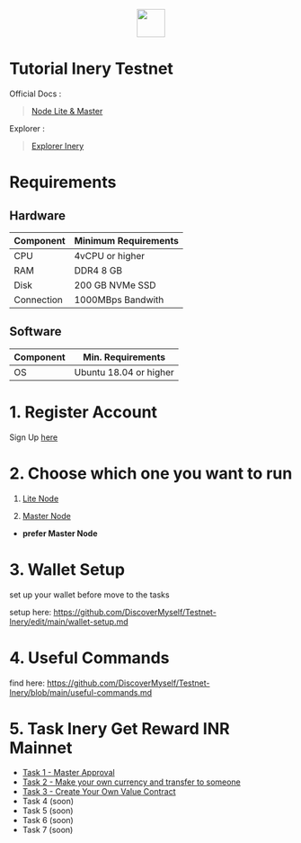 </p>

<p align="center">
  <img height="50" height="auto" src="https://user-images.githubusercontent.com/38981255/184088981-3f7376ae-7039-4915-98f5-16c3637ccea3.PNG">
</p>

# Tutorial Inery Testnet

Official Docs :
> [Node Lite & Master](https://docs.inery.io/docs/category/lite--master-nodes)

Explorer :
> [Explorer Inery](https://explorer.inery.io/ "Explorer Inery")

# Requirements
## Hardware

|  Component |  Minimum Requirements |
| ------------ | ------------ |
| CPU  | 4vCPU or higher  |
| RAM | DDR4 8 GB  |
| Disk  | 200 GB NVMe SSD |
| Connection | 1000MBps Bandwith |

## Software

| Component | Min. Requirements |
| ------------ | ------------ |
| OS |  Ubuntu 18.04 or higher | 

# 1. Register Account

Sign Up [here](https://testnet.inery.io/dashboard/)

# 2. Choose which one you want to run

1. [Lite Node](https://github.com/DiscoverMyself/Testnet-Inery/blob/main/How%20to%20become%20Lite%20Node.md)

2. [Master Node](https://github.com/DiscoverMyself/Testnet-Inery/blob/main/how-to-become-Master-Node.md)

* **prefer Master Node**

# 3. Wallet Setup

set up your wallet before move to the tasks

setup here: https://github.com/DiscoverMyself/Testnet-Inery/edit/main/wallet-setup.md

# 4. Useful Commands

find here: https://github.com/DiscoverMyself/Testnet-Inery/blob/main/useful-commands.md

# 5. Task Inery Get Reward INR Mainnet

- [Task 1 - Master Approval](https://github.com/DiscoverMyself/Testnet-Inery/blob/main/task-1.md)
- [Task 2 - Make your own currency and transfer to someone](https://github.com/DiscoverMyself/Testnet-Inery/blob/main/task-2.md)
- [Task 3 - Create Your Own Value Contract](https://github.com/DiscoverMyself/Testnet-Inery/blob/main/task-3.md)
- Task 4 (soon)
- Task 5 (soon)
- Task 6 (soon)
- Task 7 (soon)
